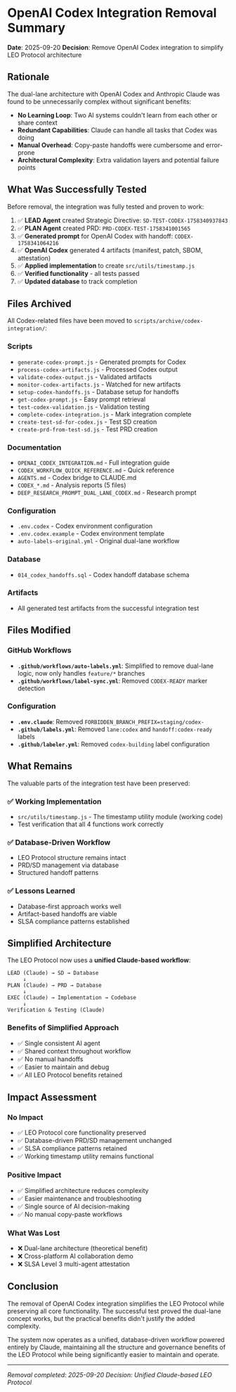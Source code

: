 # OpenAI Codex Integration Removal Summary

**Date**: 2025-09-20
**Decision**: Remove OpenAI Codex integration to simplify LEO Protocol architecture

## Rationale

The dual-lane architecture with OpenAI Codex and Anthropic Claude was found to be unnecessarily complex without significant benefits:

- **No Learning Loop**: Two AI systems couldn't learn from each other or share context
- **Redundant Capabilities**: Claude can handle all tasks that Codex was doing
- **Manual Overhead**: Copy-paste handoffs were cumbersome and error-prone
- **Architectural Complexity**: Extra validation layers and potential failure points

## What Was Successfully Tested

Before removal, the integration was fully tested and proven to work:

1. ✅ **LEAD Agent** created Strategic Directive: `SD-TEST-CODEX-1758340937843`
2. ✅ **PLAN Agent** created PRD: `PRD-CODEX-TEST-1758341001565`
3. ✅ **Generated prompt** for OpenAI Codex with handoff: `CODEX-1758341064216`
4. ✅ **OpenAI Codex** generated 4 artifacts (manifest, patch, SBOM, attestation)
5. ✅ **Applied implementation** to create `src/utils/timestamp.js`
6. ✅ **Verified functionality** - all tests passed
7. ✅ **Updated database** to track completion

## Files Archived

All Codex-related files have been moved to `scripts/archive/codex-integration/`:

### Scripts
- `generate-codex-prompt.js` - Generated prompts for Codex
- `process-codex-artifacts.js` - Processed Codex output
- `validate-codex-output.js` - Validated artifacts
- `monitor-codex-artifacts.js` - Watched for new artifacts
- `setup-codex-handoffs.js` - Database setup for handoffs
- `get-codex-prompt.js` - Easy prompt retrieval
- `test-codex-validation.js` - Validation testing
- `complete-codex-integration.js` - Mark integration complete
- `create-test-sd-for-codex.js` - Test SD creation
- `create-prd-from-test-sd.js` - Test PRD creation

### Documentation
- `OPENAI_CODEX_INTEGRATION.md` - Full integration guide
- `CODEX_WORKFLOW_QUICK_REFERENCE.md` - Quick reference
- `AGENTS.md` - Codex bridge to CLAUDE.md
- `CODEX_*.md` - Analysis reports (5 files)
- `DEEP_RESEARCH_PROMPT_DUAL_LANE_CODEX.md` - Research prompt

### Configuration
- `.env.codex` - Codex environment configuration
- `.env.codex.example` - Codex environment template
- `auto-labels-original.yml` - Original dual-lane workflow

### Database
- `014_codex_handoffs.sql` - Codex handoff database schema

### Artifacts
- All generated test artifacts from the successful integration test

## Files Modified

### GitHub Workflows
- **`.github/workflows/auto-labels.yml`**: Simplified to remove dual-lane logic, now only handles `feature/*` branches
- **`.github/workflows/label-sync.yml`**: Removed `CODEX-READY` marker detection

### Configuration
- **`.env.claude`**: Removed `FORBIDDEN_BRANCH_PREFIX=staging/codex-`
- **`.github/labels.yml`**: Removed `lane:codex` and `handoff:codex-ready` labels
- **`.github/labeler.yml`**: Removed `codex-building` label configuration

## What Remains

The valuable parts of the integration test have been preserved:

### ✅ **Working Implementation**
- `src/utils/timestamp.js` - The timestamp utility module (working code)
- Test verification that all 4 functions work correctly

### ✅ **Database-Driven Workflow**
- LEO Protocol structure remains intact
- PRD/SD management via database
- Structured handoff patterns

### ✅ **Lessons Learned**
- Database-first approach works well
- Artifact-based handoffs are viable
- SLSA compliance patterns established

## Simplified Architecture

The LEO Protocol now uses a **unified Claude-based workflow**:

```
LEAD (Claude) → SD → Database
     ↓
PLAN (Claude) → PRD → Database
     ↓
EXEC (Claude) → Implementation → Codebase
     ↓
Verification & Testing (Claude)
```

### Benefits of Simplified Approach
- ✅ Single consistent AI agent
- ✅ Shared context throughout workflow
- ✅ No manual handoffs
- ✅ Easier to maintain and debug
- ✅ All LEO Protocol benefits retained

## Impact Assessment

### No Impact
- ✅ LEO Protocol core functionality preserved
- ✅ Database-driven PRD/SD management unchanged
- ✅ SLSA compliance patterns retained
- ✅ Working timestamp utility remains functional

### Positive Impact
- ✅ Simplified architecture reduces complexity
- ✅ Easier maintenance and troubleshooting
- ✅ Single source of AI decision-making
- ✅ No manual copy-paste workflows

### What Was Lost
- ❌ Dual-lane architecture (theoretical benefit)
- ❌ Cross-platform AI collaboration demo
- ❌ SLSA Level 3 multi-agent attestation

## Conclusion

The removal of OpenAI Codex integration simplifies the LEO Protocol while preserving all core functionality. The successful test proved the dual-lane concept works, but the practical benefits didn't justify the added complexity.

The system now operates as a unified, database-driven workflow powered entirely by Claude, maintaining all the structure and governance benefits of the LEO Protocol while being significantly easier to maintain and operate.

---
*Removal completed: 2025-09-20*
*Decision: Unified Claude-based LEO Protocol*